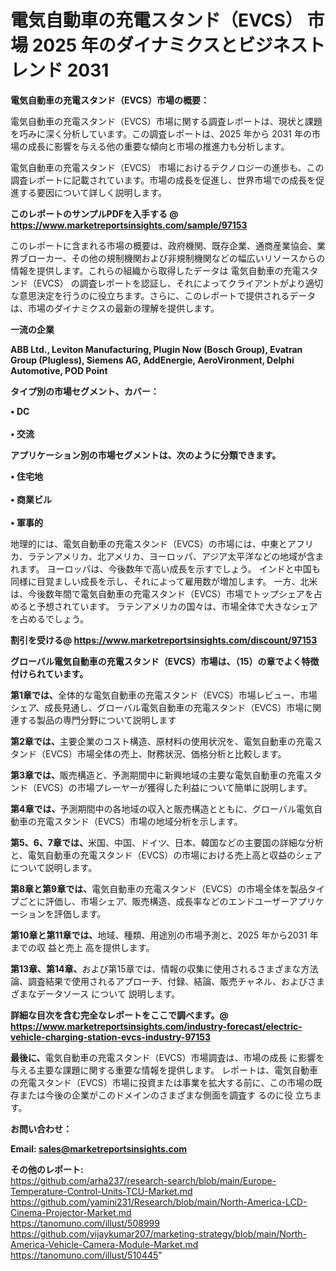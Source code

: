 # 電気自動車の充電スタンド（EVCS） 市場 2025 年のダイナミクスとビジネストレンド 2031

<strong><b>電気自動車の充電スタンド（EVCS）市場の概要：</b></strong>

電気自動車の充電スタンド（EVCS）市場に関する調査レポートは、現状と課題を巧みに深く分析しています。この調査レポートは、2025 年から 2031 年の市場の成長に影響を与える他の重要な傾向と市場の推進力も分析します。

電気自動車の充電スタンド（EVCS） 市場におけるテクノロジーの進歩も、この調査レポートに記載されています。市場の成長を促進し、世界市場での成長を促進する要因について詳しく説明します。

<strong>このレポートのサンプルPDFを入手する @ <a href=https://www.marketreportsinsights.com/sample/97153>https://www.marketreportsinsights.com/sample/97153</a></strong>

このレポートに含まれる市場の概要は、政府機関、既存企業、通商産業協会、業界ブローカー、その他の規制機関および非規制機関などの幅広いリソースからの情報を提供します。これらの組織から取得したデータは 電気自動車の充電スタンド（EVCS） の調査レポートを認証し、それによってクライアントがより適切な意思決定を行うのに役立ちます。さらに、このレポートで提供されるデータは、市場のダイナミクスの最新の理解を提供します。

<strong>一流の企業</strong>

<strong><b>ABB Ltd., Leviton Manufacturing, Plugin Now (Bosch Group), Evatran Group (Plugless), Siemens AG, AddEnergie, AeroVironment, Delphi Automotive, POD Point</b></strong>

<strong><b>タイプ別の市場セグメント、カバー：</b></strong>

<strong>• DC<br><br>• 交流</strong>

<strong><b>アプリケーション別の市場セグメントは、次のように分類できます。</b></strong>

<strong>• 住宅地<br><br>• 商業ビル<br><br>• 軍事的</strong>

 地理的には、電気自動車の充電スタンド（EVCS）の市場には、中東とアフリカ、ラテンアメリカ、北アメリカ、ヨーロッパ、アジア太平洋などの地域が含まれます。 ヨーロッパは、今後数年で高い成長を示すでしょう。 インドと中国も同様に目覚ましい成長を示し、それによって雇用数が増加します。 一方、北米は、今後数年間で電気自動車の充電スタンド（EVCS）市場でトップシェアを占めると予想されています。 ラテンアメリカの国々は、市場全体で大きなシェアを占めるでしょう。

<strong>割引を受ける@ <a href=https://www.marketreportsinsights.com/discount/97153>https://www.marketreportsinsights.com/discount/97153</a></strong>

<strong><b>グローバル電気自動車の充電スタンド（EVCS）市場は、（15）の章でよく特徴付けられています。</b></strong>

<strong><b>第</b></strong><strong><b>1章では、</b></strong>全体的な電気自動車の充電スタンド（EVCS）市場レビュー、市場シェア、成長見通し、グローバル電気自動車の充電スタンド（EVCS）市場に関連する製品の専門分野について説明します

<strong><b>第2章では、</b></strong>主要企業のコスト構造、原材料の使用状況を、電気自動車の充電スタンド（EVCS）市場全体の売上、財務状況、価格分析と比較します。

<strong><b>第3章では、</b></strong>販売構造と、予測期間中に新興地域の主要な電気自動車の充電スタンド（EVCS）の市場プレーヤーが獲得した利益について簡単に説明します。

<strong><b>第4章では、</b></strong>予測期間中の各地域の収入と販売構造とともに、グローバル電気自動車の充電スタンド（EVCS）市場の地域分析を示します。

<strong><b>第5、6、7章では、</b></strong>米国、中国、ドイツ、日本、韓国などの主要国の詳細な分析と、電気自動車の充電スタンド（EVCS）の市場における売上高と収益のシェアについて説明します。

<strong><b>第8章と第9章では、</b></strong>電気自動車の充電スタンド（EVCS）の市場全体を製品タイプごとに評価し、市場シェア、販売構造、成長率などのエンドユーザーアプリケーションを評価します。

<strong><b>第10章と第11章では、</b></strong>地域、種類、用途別の市場予測と、2025 年から2031 年までの収 益と売上 高を提供します。

<strong><b>第13章、第14章、</b></strong>および第15章では、情報の収集に使用されるさまざまな方法論、調査結果で使用されるアプローチ、付録、結論、販売チャネル、およびさまざまなデータソース について 説明します。

<strong>詳細な目次を含む完全なレポートをここで調べます。@ <a href=https://www.marketreportsinsights.com/industry-forecast/electric-vehicle-charging-station-evcs-industry-97153>https://www.marketreportsinsights.com/industry-forecast/electric-vehicle-charging-station-evcs-industry-97153</a></strong>

<strong><b>最後に、</b></strong>電気自動車の充電スタンド（EVCS）市場調査は、市場の成長 に影響を</a>与える主要な課題に関する重要な情報を提供します。 レポートは、電気自動車の充電スタンド（EVCS）市場に投資または事業を拡大する前に、この市場の既存または今後の企業がこのドメインのさまざまな側面を調査す るのに役 立ちます。

<strong><b>お問い合わせ：</b></strong>

<strong>Email: </strong><a href=mailto:sales@marketreportsinsights.com><strong>sales@marketreportsinsights.com</strong></a>

<strong>その他のレポート:</strong>
<br>
<a href=https://github.com/arha237/research-search/blob/main/Europe-Temperature-Control-Units-TCU-Market.md>https://github.com/arha237/research-search/blob/main/Europe-Temperature-Control-Units-TCU-Market.md</a>
<br>
<a href=https://github.com/yamini231/Research/blob/main/North-America-LCD-Cinema-Projector-Market.md>https://github.com/yamini231/Research/blob/main/North-America-LCD-Cinema-Projector-Market.md</a>
<br>
<a href=https://tanomuno.com/illust/508999>https://tanomuno.com/illust/508999</a>
<br>
<a href=https://github.com/vijaykumar207/marketing-strategy/blob/main/North-America-Vehicle-Camera-Module-Market.md>https://github.com/vijaykumar207/marketing-strategy/blob/main/North-America-Vehicle-Camera-Module-Market.md</a>
<br>
<a href=https://tanomuno.com/illust/510445>https://tanomuno.com/illust/510445</a>"

